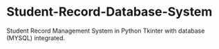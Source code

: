 # Student-Record-Database-System
Student Record Management System in Python Tkinter with database (MYSQL) integrated.
